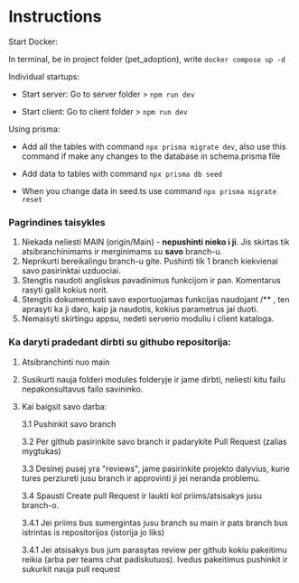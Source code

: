 # Instructions

Start Docker:

In terminal, be in project folder (pet_adoption), write `docker compose up -d`

Individual startups:

- Start server: Go to server folder > `npm run dev`

- Start client: Go to client folder > `npm run dev`

Using prisma:

- Add all the tables with command `npx prisma migrate dev`, also use this command if make any changes to the database in schema.prisma file

- Add data to tables with command `npx prisma db seed`

- When you change data in seed.ts use command `npx prisma migrate reset`

### Pagrindines taisykles

1. Niekada neliesti MAIN (origin/Main) - **nepushinti nieko i ji**. Jis skirtas tik atsibranchinimams ir merginimams su **savo** branch-u.
2. Neprikurti bereikalingu branch-u gite. Pushinti tik 1 branch kiekvienai savo pasirinktai uzduociai.
3. Stengtis naudoti angliskus pavadinimus funkcijom ir pan. Komentarus rasyti galit kokius norit.
4. Stengtis dokumentuoti savo exportuojamas funkcijas naudojant /\*\* , ten aprasyti ka ji daro, kaip ja naudotis, kokius parametrus jai duoti.
5. Nemaisyti skirtingu appsu, nedeti serverio moduliu i client kataloga.

### Ka daryti pradedant dirbti su githubo repositorija:

1. Atsibranchinti nuo main
2. Susikurti nauja folderi modules folderyje ir jame dirbti, neliesti kitu failu nepakonsultavus failo savininko.
3. Kai baigsit savo darba:

   3.1 Pushinkit savo branch

   3.2 Per github pasirinkite savo branch ir padarykite Pull Request (zalias mygtukas)

   3.3 Desinej pusej yra "reviews", jame pasirinkite projekto dalyvius, kurie tures perziureti jusu branch ir approvinti ji jei neranda problemu.

   3.4 Spausti Create pull Request ir laukti kol priims/atsisakys jusu branch-o.

   3.4.1 Jei priims bus sumergintas jusu branch su main ir pats branch bus istrintas is repositorijos (istorija jo liks)

   3.4.1 Jei atsisakys bus jum parasytas review per github kokiu pakeitimu reikia (arba per teams chat padiskutuos). Ivedus pakeitimus pushinkit ir sukurkit nauja pull request
